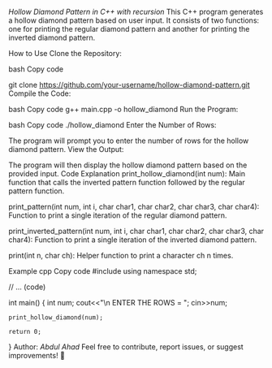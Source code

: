 *Hollow Diamond Pattern in C++ with recursion*
This C++ program generates a hollow diamond pattern based on user input. It consists of two functions: one for printing the regular diamond pattern and another for printing the inverted diamond pattern.

How to Use
Clone the Repository:

bash
Copy code

git clone https://github.com/your-username/hollow-diamond-pattern.git
Compile the Code:

bash
Copy code
g++ main.cpp -o hollow_diamond
Run the Program:

bash
Copy code
./hollow_diamond
Enter the Number of Rows:

The program will prompt you to enter the number of rows for the hollow diamond pattern.
View the Output:

The program will then display the hollow diamond pattern based on the provided input.
Code Explanation
print_hollow_diamond(int num): Main function that calls the inverted pattern function followed by the regular pattern function.

print_pattern(int num, int i, char char1, char char2, char char3, char char4): Function to print a single iteration of the regular diamond pattern.

print_inverted_pattern(int num, int i, char char1, char char2, char char3, char char4): Function to print a single iteration of the inverted diamond pattern.

print(int n, char ch): Helper function to print a character ch n times.

Example
cpp
Copy code
#include<iostream>
using namespace std;

// ... (code)

int main() {
    int num;
    cout<<"\n ENTER THE ROWS = ";
    cin>>num;

    print_hollow_diamond(num);

    return 0;
}
Author:
*Abdul Ahad*
Feel free to contribute, report issues, or suggest improvements! 🚀
